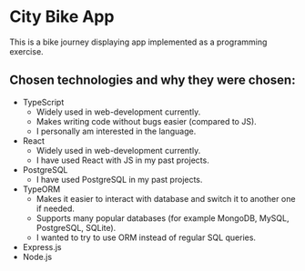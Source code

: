 # City Bike App

This is a bike journey displaying app implemented as a programming exercise.

## Chosen technologies and why they were chosen:
- TypeScript
  - Widely used in web-development currently.
  - Makes writing code without bugs easier (compared to JS).
  - I personally am interested in the language.
- React
  - Widely used in web-development currently.
  - I have used React with JS in my past projects.
- PostgreSQL
  - I have used PostgreSQL in my past projects.
- TypeORM
  - Makes it easier to interact with database and switch it to another one if needed.
  - Supports many popular databases (for example MongoDB, MySQL, PostgreSQL, SQLite).
  - I wanted to try to use ORM instead of regular SQL queries.
- Express.js
- Node.js

